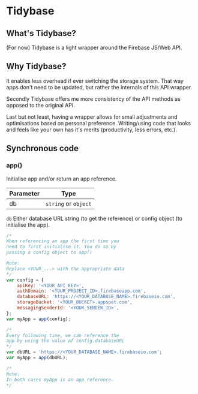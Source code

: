 # Tidybase

## What's Tidybase?
(For now) Tidybase is a light wrapper around the Firebase JS/Web API.

## Why Tidybase?
It enables less overhead if ever switching the storage system.
That way apps don't need to be updated, but rather the internals
of this API wrapper.

Secondly Tidybase offers me more consistency of the API methods as 
opposed to the original API. 

Last but not least, having a wrapper allows for small adjustments 
and optimisations based on personal preference. Writing/using code 
that looks and feels like your own has it's merits (productivity,
less errors, etc.).

## Synchronous code

### app()
Initialise app and/or return an app reference.

| Parameter     | Type                 | 
| ------------- | -------------------- |
| db	        | `string` or `object` |

`db`
Either database URL string (to get the reference) or config object 
(to initialise the app).

```javascript
/*
When referencing an app the first time you 
need to first initialise it. You do so by
passing a config object to app()

Note: 
Replace <YOUR_...> with the appropriate data
*/
var config = {
	apiKey: '<YOUR_API_KEY>',
	authDomain: '<YOUR_PROJECT_ID>.firebaseapp.com',
	databaseURL: 'https://<YOUR_DATABASE_NAME>.firebaseio.com',
	storageBucket: '<YOUR_BUCKET>.appspot.com',
	messagingSenderId: '<YOUR_SENDER_ID>',
};
var myApp = app(config);

/*
Every following time, we can reference the
app by using the value of config.databaseURL
*/
var dbURL = 'https://<YOUR_DATABASE_NAME>.firebaseio.com';
var myApp = app(dbURL);

/*
Note:
In both cases myApp is an app reference.
*/
```
